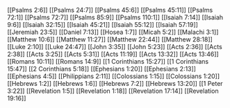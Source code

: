 [[Psalms 2:6]]
[[Psalms 24:7]]
[[Psalms 45:6]]
[[Psalms 45:11]]
[[Psalms 72:1]]
[[Psalms 72:7]]
[[Psalms 85:9]]
[[Psalms 110:1]]
[[Isaiah 7:14]]
[[Isaiah 9:6]]
[[Isaiah 32:15]]
[[Isaiah 45:21]]
[[Isaiah 55:12]]
[[Isaiah 57:19]]
[[Jeremiah 23:5]]
[[Daniel 7:13]]
[[Hosea 1:7]]
[[Micah 5:2]]
[[Malachi 3:1]]
[[Matthew 10:6]]
[[Matthew 11:27]]
[[Matthew 22:44]]
[[Matthew 28:18]]
[[Luke 2:10]]
[[Luke 24:47]]
[[John 3:35]]
[[John 5:23]]
[[Acts 2:36]]
[[Acts 2:38]]
[[Acts 3:25]]
[[Acts 5:31]]
[[Acts 11:19]]
[[Acts 13:32]]
[[Acts 13:46]]
[[Romans 10:11]]
[[Romans 14:9]]
[[1 Corinthians 15:27]]
[[1 Corinthians 15:47]]
[[2 Corinthians 5:18]]
[[Ephesians 1:20]]
[[Ephesians 2:13]]
[[Ephesians 4:5]]
[[Philippians 2:11]]
[[Colossians 1:15]]
[[Colossians 1:20]]
[[Hebrews 1:2]]
[[Hebrews 1:6]]
[[Hebrews 7:2]]
[[Hebrews 13:20]]
[[1 Peter 3:22]]
[[Revelation 1:5]]
[[Revelation 1:18]]
[[Revelation 17:14]]
[[Revelation 19:16]]
